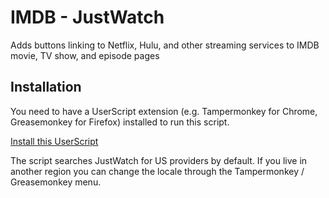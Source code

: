 # IMDB - JustWatch
Adds buttons linking to Netflix, Hulu, and other streaming services to IMDB movie, TV show, and episode pages

## Installation
You need to have a UserScript extension (e.g. Tampermonkey for Chrome, Greasemonkey for Firefox) installed to run this script.

[Install this UserScript](https://github.com/LenAnderson/IMDB-JustWatch/raw/master/imdb_justwatch.user.js)

The script searches JustWatch for US providers by default. If you live in another region you can change the locale through the Tampermonkey / Greasemonkey menu.
